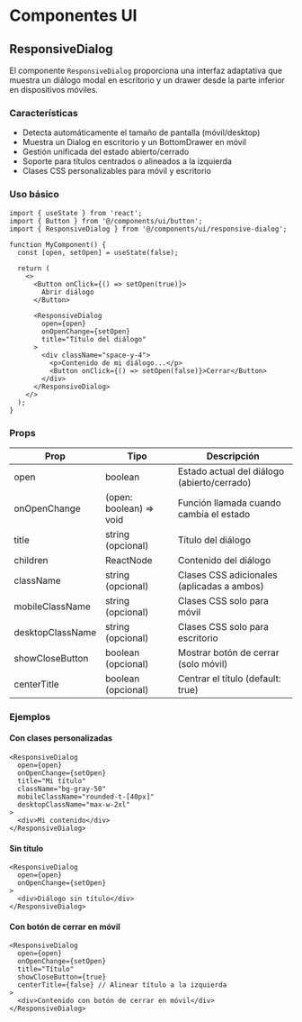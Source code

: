 # Componentes UI

## ResponsiveDialog

El componente `ResponsiveDialog` proporciona una interfaz adaptativa que muestra un diálogo modal en escritorio y un drawer desde la parte inferior en dispositivos móviles.

### Características

- Detecta automáticamente el tamaño de pantalla (móvil/desktop)
- Muestra un Dialog en escritorio y un BottomDrawer en móvil
- Gestión unificada del estado abierto/cerrado
- Soporte para títulos centrados o alineados a la izquierda
- Clases CSS personalizables para móvil y escritorio

### Uso básico

```tsx
import { useState } from 'react';
import { Button } from '@/components/ui/button';
import { ResponsiveDialog } from '@/components/ui/responsive-dialog';

function MyComponent() {
  const [open, setOpen] = useState(false);

  return (
    <>
      <Button onClick={() => setOpen(true)}>
        Abrir diálogo
      </Button>

      <ResponsiveDialog
        open={open}
        onOpenChange={setOpen}
        title="Título del diálogo"
      >
        <div className="space-y-4">
          <p>Contenido de mi diálogo...</p>
          <Button onClick={() => setOpen(false)}>Cerrar</Button>
        </div>
      </ResponsiveDialog>
    </>
  );
}
```

### Props

| Prop | Tipo | Descripción |
|------|------|-------------|
| open | boolean | Estado actual del diálogo (abierto/cerrado) |
| onOpenChange | (open: boolean) => void | Función llamada cuando cambia el estado |
| title | string (opcional) | Título del diálogo |
| children | ReactNode | Contenido del diálogo |
| className | string (opcional) | Clases CSS adicionales (aplicadas a ambos) |
| mobileClassName | string (opcional) | Clases CSS solo para móvil |
| desktopClassName | string (opcional) | Clases CSS solo para escritorio |
| showCloseButton | boolean (opcional) | Mostrar botón de cerrar (solo móvil) |
| centerTitle | boolean (opcional) | Centrar el título (default: true) |

### Ejemplos

#### Con clases personalizadas

```tsx
<ResponsiveDialog
  open={open}
  onOpenChange={setOpen}
  title="Mi título"
  className="bg-gray-50"
  mobileClassName="rounded-t-[40px]"
  desktopClassName="max-w-2xl"
>
  <div>Mi contenido</div>
</ResponsiveDialog>
```

#### Sin título

```tsx
<ResponsiveDialog
  open={open}
  onOpenChange={setOpen}
>
  <div>Diálogo sin título</div>
</ResponsiveDialog>
```

#### Con botón de cerrar en móvil

```tsx
<ResponsiveDialog
  open={open}
  onOpenChange={setOpen}
  title="Título"
  showCloseButton={true}
  centerTitle={false} // Alinear título a la izquierda
>
  <div>Contenido con botón de cerrar en móvil</div>
</ResponsiveDialog>
``` 